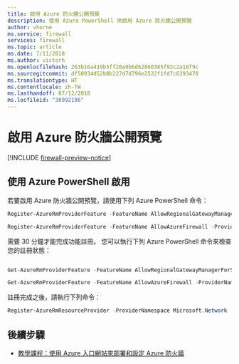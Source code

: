```yaml
---
title: 啟用 Azure 防火牆公開預覽
description: 使用 Azure PowerShell 來啟用 Azure 防火牆公開預覽
author: vhorne
ms.service: firewall
services: firewall
ms.topic: article
ms.date: 7/11/2018
ms.author: victorh
ms.openlocfilehash: 263b16a419b5ff20a9b6d62860385f92c2a18f9c
ms.sourcegitcommit: df50934d52b0b227d7d796e2522f1fd7c6393478
ms.translationtype: HT
ms.contentlocale: zh-TW
ms.lasthandoff: 07/12/2018
ms.locfileid: "38992196"
---
```

# <a name="enable-the-azure-firewall-public-preview"></a>啟用 Azure 防火牆公開預覽

[!INCLUDE [firewall-preview-notice](../../includes/firewall-preview-notice.md)]

## <a name="enable-using-azure-powershell"></a>使用 Azure PowerShell 啟用

若要啟用 Azure 防火牆公開預覽，請使用下列 Azure PowerShell 命令：

```PowerShell
Register-AzureRmProviderFeature -FeatureName AllowRegionalGatewayManagerForSecureGateway -ProviderNamespace Microsoft.Network

Register-AzureRmProviderFeature -FeatureName AllowAzureFirewall -ProviderNamespace Microsoft.Network
```

需要 30 分鐘才能完成功能註冊。 您可以執行下列 Azure PowerShell 命令來檢查您的註冊狀態：

```PowerShell

Get-AzureRmProviderFeature -FeatureName AllowRegionalGatewayManagerForSecureGateway -ProviderNamespace Microsoft.Network

Get-AzureRmProviderFeature -FeatureName AllowAzureFirewall -ProviderNamespace Microsoft.Network
```
註冊完成之後，請執行下列命令：

```PowerShell
Register-AzureRmResourceProvider -ProviderNamespace Microsoft.Network
```

## <a name="next-steps"></a>後續步驟

- [教學課程：使用 Azure 入口網站來部署和設定 Azure 防火牆](tutorial-firewall-deploy-portal.md)

